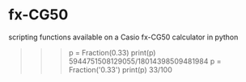 # fx-CG50
scripting functions available on a Casio fx-CG50 calculator in python


>>> p = Fraction(0.33)
>>> print(p)
5944751508129055/18014398509481984
>>> p = Fraction('0.33')
>>> print(p)
33/100

